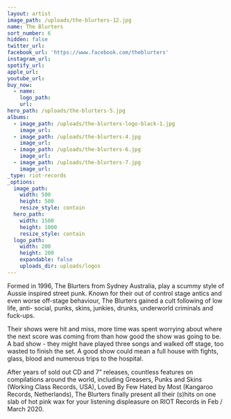 ```yaml
---
layout: artist
image_path: /uploads/the-blurters-12.jpg
name: The Blurters
sort_number: 6
hidden: false
twitter_url:
facebook_url: 'https://www.facebook.com/theblurters'
instagram_url:
spotify_url:
apple_url:
youtube_url:
buy_now:
  - name:
    logo_path:
    url:
hero_path: /uploads/the-blurters-5.jpg
albums:
  - image_path: /uploads/the-blurters-logo-black-1.jpg
    image_url:
  - image_path: /uploads/the-blurters-4.jpg
    image_url:
  - image_path: /uploads/the-blurters-6.jpg
    image_url:
  - image_path: /uploads/the-blurters-7.jpg
    image_url:
_type: riot-records
_options:
  image_path:
    width: 500
    height: 500
    resize_style: contain
  hero_path:
    width: 1500
    height: 1000
    resize_style: contain
  logo_path:
    width: 200
    height: 200
    expandable: false
    uploads_dir: uploads/logos
---
```


Formed in 1996, The Blurters from Sydney Australia, play a scummy style of Aussie inspired street punk. Known for their out of control stage antics and even worse off-stage behaviour, The Blurters gained a cult following of low life, anti- social, punks, skins, junkies, drunks, underworld criminals and fuck-ups.

Their shows were hit and miss, more time was spent worrying about where the next score was coming from than how good the show was going to be. A bad show - they might have played three songs and walked off stage, too wasted to finish the set. A good show could mean a full house with fights, glass, blood and numerous trips to the hospital.&nbsp;

After years of sold out CD and 7” releases, countless features on compilations around the world, including Greasers, Punks and Skins (Working Class Records, USA), Loved By Few Hated by Most (Kangaroo Records, Netherlands), The Blurters finally present all their (s)hits on one slab of hot pink wax for your listening displeasure on RIOT Records in Feb / March 2020.